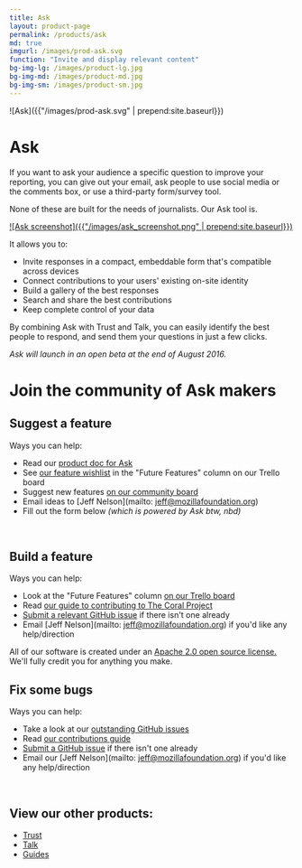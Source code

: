 ```yaml
---
title: Ask
layout: product-page
permalink: /products/ask
md: true
imgurl: /images/prod-ask.svg
function: "Invite and display relevant content"
bg-img-lg: /images/product-lg.jpg
bg-img-md: /images/product-md.jpg
bg-img-sm: /images/product-sm.jpg
---
```


![Ask]({{"/images/prod-ask.svg" | prepend:site.baseurl}})

# Ask 

If you want to ask your audience a specific question to improve your reporting, you can give out your email, ask people to use social media or the comments box, or use a third-party form/survey tool.

None of these are built for the needs of journalists. Our Ask tool is. 

[![Ask screenshot]({{"/images/ask_screenshot.png" | prepend:site.baseurl}})](/images/ask_screenshot.png "[IMAGE] A screenshot of the form builder screen of our Ask tool")

It allows you to:

* Invite responses in a compact, embeddable form that's compatible across devices
* Connect contributions to your users' existing on-site identity 
* Build a gallery of the best responses 
* Search and share the best contributions 
* Keep complete control of your data

By combining Ask with Trust and Talk, you can easily identify the best people to respond, and send them your questions in just a few clicks.

*Ask will launch in an open beta at the end of August 2016.* 
<br />


# Join the community of Ask makers

## Suggest a feature

Ways you can help:

* Read our [product doc for Ask](https://coralproject.net/product-ask/)
* See [our feature wishlist](https://trello.com/b/hAtt6ujX/ask) in the "Future Features" column on our Trello board
* Suggest new features [on our community board](https://community.coralproject.net/c/the-coral-project/product-ask)
* Email ideas to [Jeff Nelson](mailto: jeff@mozillafoundation.org)
* Fill out the form below *(which is powered by Ask btw, nbd)*

<br />

## Build a feature

Ways you can help:

* Look at the "Future Features" column [on our Trello board](https://trello.com/b/hAtt6ujX/ask)
* Read [our guide to contributing to The Coral Project](http://coralprojectdocs.herokuapp.com/contribute/writing_code/)
* [Submit a relevant GitHub issue](http://coralprojectdocs.herokuapp.com/contribute/reporting_bugs/) if there isn't one already
* Email [Jeff Nelson](mailto: jeff@mozillafoundation.org) if you'd like any help/direction

All of our software is created under an [Apache 2.0 open source license.](http://www.apache.org/licenses/LICENSE-2.0) We'll fully credit you for anything you make. 

## Fix some bugs

Ways you can help:

* Take a look at our [outstanding GitHub issues](https://github.com/coralproject/ask/issues)
* Read [our contributions guide](http://coralprojectdocs.herokuapp.com/contribute/writing_code/)
* [Submit a GitHub issue](http://coralprojectdocs.herokuapp.com/contribute/reporting_bugs/) if there isn't one already
* Email our [Jeff Nelson](mailto: jeff@mozillafoundation.org) if you'd like any help/direction

<br />



## View our other products:
* [Trust](/products/trust.html)
* [Talk](/products/talk.html)
* [Guides](/products/guides.html)
